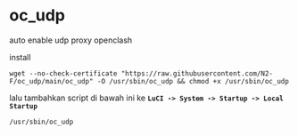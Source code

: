 # oc_udp
auto enable udp proxy openclash

install 

```
wget --no-check-certificate "https://raw.githubusercontent.com/N2-F/oc_udp/main/oc_udp" -O /usr/sbin/oc_udp && chmod +x /usr/sbin/oc_udp
```

lalu tambahkan script di bawah ini ke **``LuCI -> System -> Startup -> Local Startup``**

```
/usr/sbin/oc_udp
```
